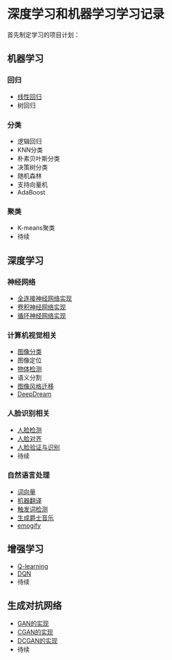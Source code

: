 深度学习和机器学习学习记录
======

首先制定学习的项目计划：

机器学习
-------
### 回归
* [线性回归](https://github.com/cryer/deep-learning-and-machine-learning/tree/master/regession "项目代码实现")
* 树回归
### 分类
* 逻辑回归
* KNN分类
* 朴素贝叶斯分类
* 决策树分类
* 随机森林
* 支持向量机
* AdaBoost
### 聚类
* K-means聚类
* 待续


深度学习
-------
### 神经网络
* [全连接神经网络实现](https://github.com/cryer/Fully_Connected_Nets_with_numpy "项目代码实现")
* [卷积神经网络实现](https://github.com/cryer/Coursera_deep_learning/tree/master/Convolutional%20Neural%20Nets/week1)
* [循环神经网络实现](https://github.com/cryer/Coursera_deep_learning/tree/master/sequence%20model/week1/rnn_step_by_step)
### 计算机视觉相关
* [图像分类](https://github.com/cryer/Image-Classification "项目代码实现")
* 图像定位
* [物体检测](https://github.com/cryer/YOLOv2 "项目代码实现")
* 语义分割
* [图像风格迁移](https://github.com/cryer/Style_Transfer "项目代码实现")
* [DeepDream](https://github.com/cryer/deep_dream "项目代码实现")
### 人脸识别相关
* [人脸检测](https://github.com/cryer/face-detection "项目代码实现")
* [人脸对齐](https://github.com/cryer/face-detection "项目代码实现")
* [人脸验证与识别](https://github.com/cryer/face_recognition "项目代码实现")
* 待续
### 自然语言处理
* [词向量](https://github.com/cryer/Coursera_deep_learning/tree/master/sequence%20model/week2/word_embeding)
* [机器翻译](https://github.com/cryer/Coursera_deep_learning/tree/master/sequence%20model/week3/Neural%20Machine%20Translation)
* [触发词检测](https://github.com/cryer/Coursera_deep_learning/tree/master/sequence%20model/week3/Trigger%20Word%20Detection)
* [生成爵士音乐](https://github.com/cryer/Coursera_deep_learning/tree/master/sequence%20model/week1/Improvise%20a%20Jazz%20Solo)
* [emogify](https://github.com/cryer/Coursera_deep_learning/tree/master/sequence%20model/week2/emogify)

增强学习
-------
* [Q-learning](https://github.com/cryer/Q-learning-implementation "项目代码实现")
* [DQN](https://github.com/cryer/Q-learning-implementation "项目代码实现")
* 待续

生成对抗网络
-------
* [GAN的实现](https://github.com/cryer/GAN "项目代码实现")
* [CGAN的实现](https://github.com/cryer/GAN "项目代码实现")
* [DCGAN的实现](https://github.com/cryer/GAN "项目代码实现")
* 待续
